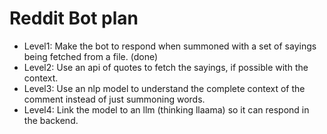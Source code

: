 # Reddit Bot plan 

- Level1: Make the bot to respond when summoned with a set of sayings being fetched from a file. (done)
- Level2: Use an api of quotes to fetch the sayings, if possible with the context. 
- Level3: Use an nlp model to understand the complete context of the comment instead of just summoning words. 
- Level4: Link the model to an llm (thinking llaama) so it can respond in the backend. 
